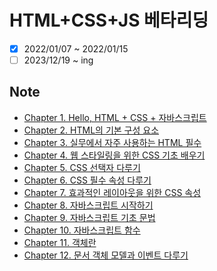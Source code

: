 # HTML+CSS+JS 베타리딩

- [x] 2022/01/07 ~ 2022/01/15
- [ ] 2023/12/19 ~ ing

## Note

- [Chapter 1. Hello, HTML + CSS + 자바스크립트](chapter1.md)
- [Chapter 2. HTML의 기본 구성 요소](chapter2.md)
- [Chapter 3. 실무에서 자주 사용하는 HTML 필수](Chapter3.md)
- [Chapter 4. 웹 스타일링을 위한 CSS 기초 배우기](Chapter4.md)
- [Chapter 5. CSS 선택자 다루기](Chapter5.md)
- [Chapter 6. CSS 필수 속성 다루기](Chapter6.md)
- [Chapter 7. 효과적인 레이아웃을 위한 CSS 속성](Chapter7.md)
- [Chapter 8. 자바스크립트 시작하기](Chapter8.md)
- [Chapter 9. 자바스크립트 기초 문법](Chapter9.md)
- [Chapter 10. 자바스크립트 함수](Chapter10.md)
- [Chapter 11. 객체란](Chapter11.md)
- [Chapter 12. 문서 객체 모델과 이벤트 다루기](Chapter12.md)
